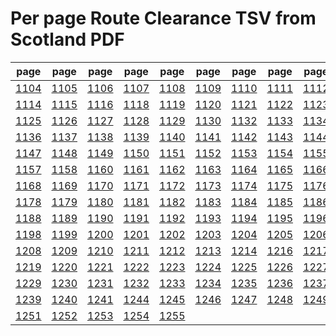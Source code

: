 # Per page Route Clearance TSV from Scotland PDF

|page|page|page|page|page|page|page|page|page|page|
|----|----|----|----|----|----|----|----|----|----|
|[1104](tsv/pg_1104.tsv)|[1105](tsv/pg_1105.tsv)|[1106](tsv/pg_1106.tsv)|[1107](tsv/pg_1107.tsv)|[1108](tsv/pg_1108.tsv)|[1109](tsv/pg_1109.tsv)|[1110](tsv/pg_1110.tsv)|[1111](tsv/pg_1111.tsv)|[1112](tsv/pg_1112.tsv)|[1113](tsv/pg_1113.tsv)|
|[1114](tsv/pg_1114.tsv)|[1115](tsv/pg_1115.tsv)|[1116](tsv/pg_1116.tsv)|[1118](tsv/pg_1118.tsv)|[1119](tsv/pg_1119.tsv)|[1120](tsv/pg_1120.tsv)|[1121](tsv/pg_1121.tsv)|[1122](tsv/pg_1122.tsv)|[1123](tsv/pg_1123.tsv)|[1124](tsv/pg_1124.tsv)|
|[1125](tsv/pg_1125.tsv)|[1126](tsv/pg_1126.tsv)|[1127](tsv/pg_1127.tsv)|[1128](tsv/pg_1128.tsv)|[1129](tsv/pg_1129.tsv)|[1130](tsv/pg_1130.tsv)|[1132](tsv/pg_1132.tsv)|[1133](tsv/pg_1133.tsv)|[1134](tsv/pg_1134.tsv)|[1135](tsv/pg_1135.tsv)|
|[1136](tsv/pg_1136.tsv)|[1137](tsv/pg_1137.tsv)|[1138](tsv/pg_1138.tsv)|[1139](tsv/pg_1139.tsv)|[1140](tsv/pg_1140.tsv)|[1141](tsv/pg_1141.tsv)|[1142](tsv/pg_1142.tsv)|[1143](tsv/pg_1143.tsv)|[1144](tsv/pg_1144.tsv)|[1146](tsv/pg_1146.tsv)|
|[1147](tsv/pg_1147.tsv)|[1148](tsv/pg_1148.tsv)|[1149](tsv/pg_1149.tsv)|[1150](tsv/pg_1150.tsv)|[1151](tsv/pg_1151.tsv)|[1152](tsv/pg_1152.tsv)|[1153](tsv/pg_1153.tsv)|[1154](tsv/pg_1154.tsv)|[1155](tsv/pg_1155.tsv)|[1156](tsv/pg_1156.tsv)|
|[1157](tsv/pg_1157.tsv)|[1158](tsv/pg_1158.tsv)|[1160](tsv/pg_1160.tsv)|[1161](tsv/pg_1161.tsv)|[1162](tsv/pg_1162.tsv)|[1163](tsv/pg_1163.tsv)|[1164](tsv/pg_1164.tsv)|[1165](tsv/pg_1165.tsv)|[1166](tsv/pg_1166.tsv)|[1167](tsv/pg_1167.tsv)|
|[1168](tsv/pg_1168.tsv)|[1169](tsv/pg_1169.tsv)|[1170](tsv/pg_1170.tsv)|[1171](tsv/pg_1171.tsv)|[1172](tsv/pg_1172.tsv)|[1173](tsv/pg_1173.tsv)|[1174](tsv/pg_1174.tsv)|[1175](tsv/pg_1175.tsv)|[1176](tsv/pg_1176.tsv)|[1177](tsv/pg_1177.tsv)|
|[1178](tsv/pg_1178.tsv)|[1179](tsv/pg_1179.tsv)|[1180](tsv/pg_1180.tsv)|[1181](tsv/pg_1181.tsv)|[1182](tsv/pg_1182.tsv)|[1183](tsv/pg_1183.tsv)|[1184](tsv/pg_1184.tsv)|[1185](tsv/pg_1185.tsv)|[1186](tsv/pg_1186.tsv)|[1187](tsv/pg_1187.tsv)|
|[1188](tsv/pg_1188.tsv)|[1189](tsv/pg_1189.tsv)|[1190](tsv/pg_1190.tsv)|[1191](tsv/pg_1191.tsv)|[1192](tsv/pg_1192.tsv)|[1193](tsv/pg_1193.tsv)|[1194](tsv/pg_1194.tsv)|[1195](tsv/pg_1195.tsv)|[1196](tsv/pg_1196.tsv)|[1197](tsv/pg_1197.tsv)|
|[1198](tsv/pg_1198.tsv)|[1199](tsv/pg_1199.tsv)|[1200](tsv/pg_1200.tsv)|[1201](tsv/pg_1201.tsv)|[1202](tsv/pg_1202.tsv)|[1203](tsv/pg_1203.tsv)|[1204](tsv/pg_1204.tsv)|[1205](tsv/pg_1205.tsv)|[1206](tsv/pg_1206.tsv)|[1207](tsv/pg_1207.tsv)|
|[1208](tsv/pg_1208.tsv)|[1209](tsv/pg_1209.tsv)|[1210](tsv/pg_1210.tsv)|[1211](tsv/pg_1211.tsv)|[1212](tsv/pg_1212.tsv)|[1213](tsv/pg_1213.tsv)|[1214](tsv/pg_1214.tsv)|[1216](tsv/pg_1216.tsv)|[1217](tsv/pg_1217.tsv)|[1218](tsv/pg_1218.tsv)|
|[1219](tsv/pg_1219.tsv)|[1220](tsv/pg_1220.tsv)|[1221](tsv/pg_1221.tsv)|[1222](tsv/pg_1222.tsv)|[1223](tsv/pg_1223.tsv)|[1224](tsv/pg_1224.tsv)|[1225](tsv/pg_1225.tsv)|[1226](tsv/pg_1226.tsv)|[1227](tsv/pg_1227.tsv)|[1228](tsv/pg_1228.tsv)|
|[1229](tsv/pg_1229.tsv)|[1230](tsv/pg_1230.tsv)|[1231](tsv/pg_1231.tsv)|[1232](tsv/pg_1232.tsv)|[1233](tsv/pg_1233.tsv)|[1234](tsv/pg_1234.tsv)|[1235](tsv/pg_1235.tsv)|[1236](tsv/pg_1236.tsv)|[1237](tsv/pg_1237.tsv)|[1238](tsv/pg_1238.tsv)|
|[1239](tsv/pg_1239.tsv)|[1240](tsv/pg_1240.tsv)|[1241](tsv/pg_1241.tsv)|[1244](tsv/pg_1244.tsv)|[1245](tsv/pg_1245.tsv)|[1246](tsv/pg_1246.tsv)|[1247](tsv/pg_1247.tsv)|[1248](tsv/pg_1248.tsv)|[1249](tsv/pg_1249.tsv)|[1250](tsv/pg_1250.tsv)|
|[1251](tsv/pg_1251.tsv)|[1252](tsv/pg_1252.tsv)|[1253](tsv/pg_1253.tsv)|[1254](tsv/pg_1254.tsv)|[1255](tsv/pg_1255.tsv)||||||
